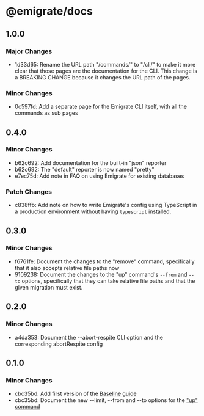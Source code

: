 # @emigrate/docs

## 1.0.0

### Major Changes

- 1d33d65: Rename the URL path "/commands/" to "/cli/" to make it more clear that those pages are the documentation for the CLI. This change is a BREAKING CHANGE because it changes the URL path of the pages.

### Minor Changes

- 0c597fd: Add a separate page for the Emigrate CLI itself, with all the commands as sub pages

## 0.4.0

### Minor Changes

- b62c692: Add documentation for the built-in "json" reporter
- b62c692: The "default" reporter is now named "pretty"
- e7ec75d: Add note in FAQ on using Emigrate for existing databases

### Patch Changes

- c838ffb: Add note on how to write Emigrate's config using TypeScript in a production environment without having `typescript` installed.

## 0.3.0

### Minor Changes

- f6761fe: Document the changes to the "remove" command, specifically that it also accepts relative file paths now
- 9109238: Document the changes to the "up" command's `--from` and `--to` options, specifically that they can take relative file paths and that the given migration must exist.

## 0.2.0

### Minor Changes

- a4da353: Document the --abort-respite CLI option and the corresponding abortRespite config

## 0.1.0

### Minor Changes

- cbc35bd: Add first version of the [Baseline guide](https://emigrate.dev/guides/baseline)
- cbc35bd: Document the new --limit, --from and --to options for the ["up" command](https://emigrate.dev/cli/up/)
